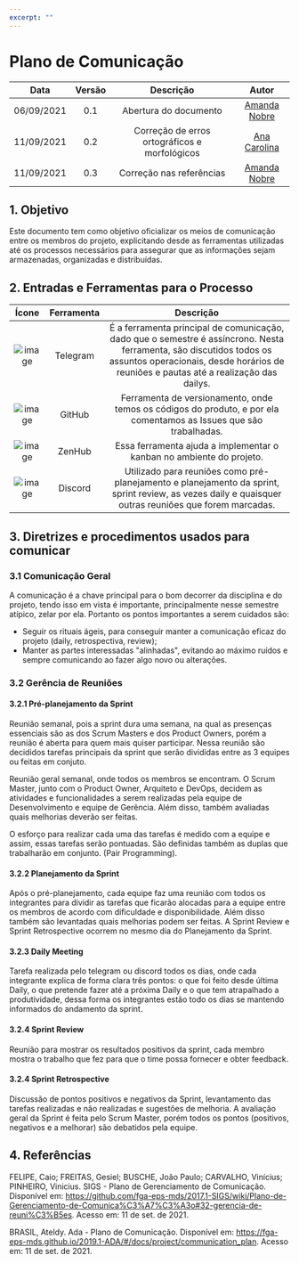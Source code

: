 ```yaml
---
excerpt: ""
---
```

# Plano de Comunicação

| Data       | Versão | Descrição                      | Autor             |
| :--------: | :----: | :----------:                   | :---------------: |
| 06/09/2021 |  0.1   | Abertura do documento | [Amanda Nobre](https://github.com/AmandaNbr)|
| 11/09/2021 |  0.2   | Correção de erros ortográficos e morfológicos | [Ana Carolina](https://github.com/AnaCarolinaRodriguesLeite)|
| 11/09/2021 |  0.3   | Correção nas referências | [Amanda Nobre](https://github.com/AmandaNbr)|

## 1. Objetivo
Este documento tem como objetivo oficializar os meios de comunicação entre os membros do projeto, explicitando desde as ferramentas utilizadas até os processos necessários para assegurar que as informações sejam armazenadas, organizadas e distribuídas.

## 2. Entradas e Ferramentas para o Processo

| Ícone            | Ferramenta    | Descrição                                |
| :--------------: | :-----------: | :--------------------------------------: |
| ![image](https://logospng.org/download/telegram/logo-telegram-256.png) | Telegram | É a ferramenta principal de comunicação, dado que o semestre é assíncrono. Nesta ferramenta, são discutidos todos os assuntos operacionais, desde horários de reuniões e pautas até a realização das dailys. |
| ![image](https://cdn.iconscout.com/icon/free/png-256/github-1521500-1288242.png) | GitHub | Ferramenta de versionamento, onde temos os códigos do produto, e por ela comentamos as Issues que são trabalhadas. |
| ![image](https://res.cloudinary.com/crunchbase-production/image/upload/c_lpad,h_256,w_256,f_auto,q_auto:eco,dpr_1/v1465258163/u25neqcxwvia6kkbxnrg.jpg) | ZenHub | Essa ferramenta ajuda a implementar o kanban no ambiente do projeto. |
| ![image](https://cdn.iconscout.com/icon/free/png-256/discord-2752210-2285027.png) | Discord | Utilizado para reuniões como pré-planejamento e planejamento da sprint, sprint review, as vezes daily e quaisquer outras reuniões que forem marcadas. |

## 3. Diretrizes e procedimentos usados para comunicar
### 3.1 Comunicação Geral

A comunicação é a chave principal para o bom decorrer da disciplina e do projeto, tendo isso em vista é importante, principalmente nesse semestre atípico, zelar por ela. Portanto os pontos importantes a serem cuidados são:

- Seguir os rituais ágeis, para conseguir manter a comunicação eficaz do projeto (daily, retrospectiva, review);
- Manter as partes interessadas "alinhadas", evitando ao máximo ruídos e sempre comunicando ao fazer algo novo ou alterações.

### 3.2 Gerência de Reuniões
#### 3.2.1 Pré-planejamento da Sprint

Reunião semanal, pois a sprint dura uma semana, na qual as presenças essenciais são as dos Scrum Masters e dos Product Owners, porém a reunião é aberta para quem mais quiser participar. Nessa reunião são decididos tarefas principais da sprint que serão divididas entre as 3 equipes ou feitas em conjuto. 

Reunião geral semanal, onde todos os membros se encontram. O Scrum Master, junto com o Product Owner, Arquiteto e DevOps, decidem as atividades e funcionalidades a serem realizadas pela equipe de Desenvolvimento e equipe de Gerência. Além disso, também avaliadas quais melhorias deverão ser feitas.

O esforço para realizar cada uma das tarefas é medido com a equipe e assim, essas tarefas serão pontuadas. São definidas também as duplas que trabalharão em conjunto. (Pair Programming).

#### 3.2.2 Planejamento da Sprint
Após o pré-planejamento, cada equipe faz uma reunião com todos os integrantes para dividir as tarefas que ficarão alocadas para a equipe entre os membros de acordo com dificuldade e disponibilidade. Além disso também são levantadas quais melhorias podem ser feitas. A Sprint Review e Sprint Retrospective ocorrem no mesmo dia do Planejamento da Sprint.

#### 3.2.3 Daily Meeting
Tarefa realizada pelo telegram ou discord todos os dias, onde cada integrante explica de forma clara três pontos: o que foi feito desde última Daily, o que pretende fazer até a próxima Daily e o que tem atrapalhado a produtividade, dessa forma os integrantes estão todo os dias se mantendo informados do andamento da sprint.

#### 3.2.4 Sprint Review
Reunião para mostrar os resultados positivos da sprint, cada membro mostra o trabalho que fez para que o time possa fornecer e obter feedback. 

#### 3.2.4 Sprint Retrospective
Discussão de pontos positivos e negativos da Sprint, levantamento das tarefas realizadas e não realizadas e sugestões de melhoria. A avaliação geral da Sprint é feita pelo Scrum Master, porém todos os pontos (positivos, negativos e a melhorar) são debatidos pela equipe.

## 4. Referências

FELIPE, Caio; FREITAS, Gesiel; BUSCHE, João Paulo; CARVALHO, Vinícius; PINHEIRO, Vinicius. SIGS - Plano de Gerenciamento de Comunicação. Disponível em: https://github.com/fga-eps-mds/2017.1-SIGS/wiki/Plano-de-Gerenciamento-de-Comunica%C3%A7%C3%A3o#32-gerencia-de-reuni%C3%B5es. Acesso em: 11 de set. de 2021.

BRASIL, Ateldy. Ada - Plano de Comunicação. Disponível em: https://fga-eps-mds.github.io/2019.1-ADA/#/docs/project/communication_plan. Acesso em: 11 de set. de 2021.
